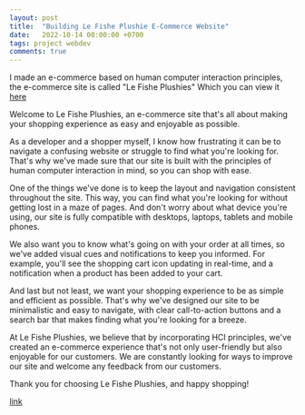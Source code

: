 ```yaml
---
layout: post
title:  "Building Le Fishe Plushie E-Commerce Website"
date:   2022-10-14 00:00:00 +0700
tags: project webdev
comments: true
---
```


I made an e-commerce based on human computer interaction principles, the e-commerce site is called "Le Fishe Plushies" Which you can view it [here](link)

Welcome to Le Fishe Plushies, an e-commerce site that's all about making your shopping experience as easy and enjoyable as possible. 

As a developer and a shopper myself, I know how frustrating it can be to navigate a confusing website or struggle to find what you're looking for. That's why we've made sure that our site is built with the principles of human computer interaction in mind, so you can shop with ease.

One of the things we've done is to keep the layout and navigation consistent throughout the site. This way, you can find what you're looking for without getting lost in a maze of pages. And don't worry about what device you're using, our site is fully compatible with desktops, laptops, tablets and mobile phones.

We also want you to know what's going on with your order at all times, so we've added visual cues and notifications to keep you informed. For example, you'll see the shopping cart icon updating in real-time, and a notification when a product has been added to your cart.

And last but not least, we want your shopping experience to be as simple and efficient as possible. That's why we've designed our site to be minimalistic and easy to navigate, with clear call-to-action buttons and a search bar that makes finding what you're looking for a breeze.

At Le Fishe Plushies, we believe that by incorporating HCI principles, we've created an e-commerce experience that's not only user-friendly but also enjoyable for our customers. We are constantly looking for ways to improve our site and welcome any feedback from our customers.

Thank you for choosing Le Fishe Plushies, and happy shopping!

[link](https://jarondlk.github.io/le-fishe-plushies/)
